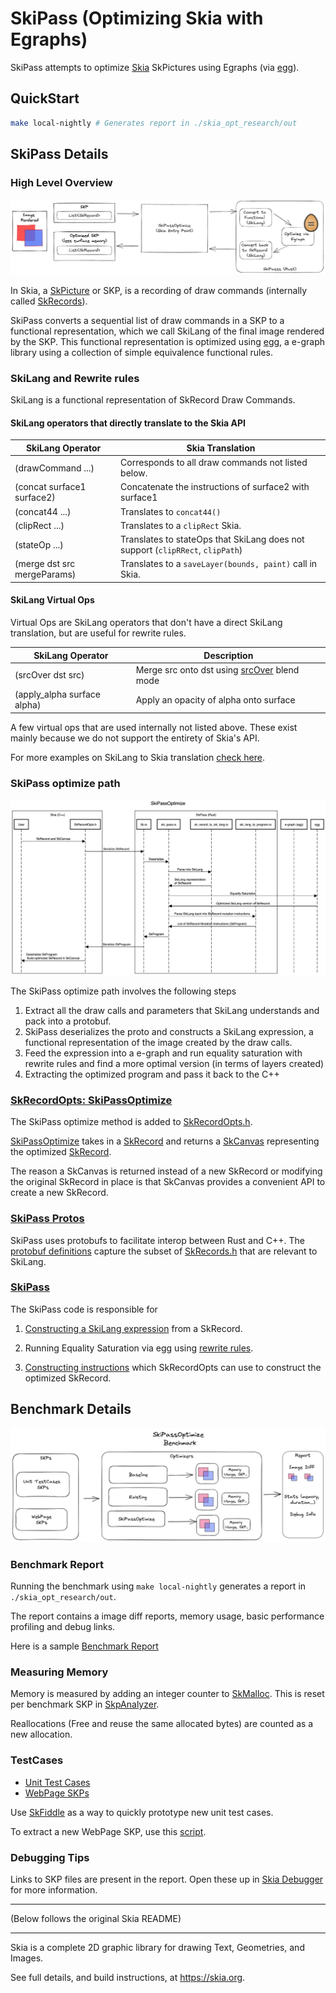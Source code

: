 # SkiPass (Optimizing Skia with Egraphs)

SkiPass attempts to optimize [Skia](https://skia.org) SkPictures using Egraphs (via [egg](https://egraphs-good.github.io/)).

## QuickStart

```bash
make local-nightly # Generates report in ./skia_opt_research/out
```


## SkiPass Details 

### High Level Overview

![image](./skia_opt_research/docs/overview.png)

In Skia, a [SkPicture](https://api.skia.org/classSkPicture.html) or SKP, is a recording of draw commands (internally called [SkRecords](https://source.chromium.org/chromium/chromium/src/+/main:third_party/skia/src/core/SkRecords.h?q=SkRecords&ss=chromium)).

SkiPass converts a sequential list of draw commands in a SKP to a functional representation, which we call SkiLang of the final image rendered by the SKP. This functional representation is optimized using [egg](https://github.com/egraphs-good/egg), a e-graph library using a collection of simple equivalence functional rules. 


### SkiLang and Rewrite rules

SkiLang is a functional representation of SkRecord Draw Commands. 

#### SkiLang operators that directly translate to the Skia API

|SkiLang Operator| Skia Translation |
|----------------|-------------|
|(drawCommand ...)  | Corresponds to all draw commands not listed below. |
|(concat surface1 surface2) | Concatenate the instructions of surface2 with surface1 |
|(concat44 ...)   |  Translates to `concat44()` |
|(clipRect ...) | Translates to a `clipRect` Skia. | 
|(stateOp ...) |  Translates to stateOps that SkiLang does not support (`clipRRect`, `clipPath`) |
|(merge dst src mergeParams) | Translates to a `saveLayer(bounds, paint)` call in Skia. 

#### SkiLang Virtual Ops

Virtual Ops are SkiLang operators that don't have a direct SkiLang translation, but are useful for rewrite rules.


|SkiLang Operator | Description |
|-----------------|-------------|
|(srcOver dst src)| Merge src onto dst using [srcOver](https://api.skia.org/SkBlendMode_8h.html#ad96d76accb8ff5f3eafa29b91f7a25f0aaf4170d00ece11896f697ccda0745dff) blend mode   |
|(apply_alpha surface alpha)| Apply an opacity of alpha onto surface |

A few virtual ops that are used internally not listed above. These exist mainly because we do not support the entirety of Skia's API.

For more examples on SkiLang to Skia translation [check here](SkiLang.md).

### SkiPass optimize path

![image](./skia_opt_research/docs/SkiPassOptimize.png)

The SkiPass optimize path involves the following steps

1. Extract all the draw calls and parameters that SkiLang understands and pack into a protobuf.
2. SkiPass deserializes the proto and constructs a SkiLang expression, a functional representation of the image created by the draw calls.
3. Feed the expression into a e-graph and run equality saturation with rewrite rules and find a more optimal version (in terms of layers created) 
4. Extracting the optimized program and pass it back to the C++

### [SkRecordOpts: SkiPassOptimize](src/core/SkRecordOpts.h)
The SkiPass optimize method is added to [SkRecordOpts.h](src/core/SkRecordOpts.h). 

[SkiPassOptimize](src/core/SkRecordOpts.h) takes in a [SkRecord](src/core/SkRecord.h) and returns a [SkCanvas](include/core/SkCanvas.h) representing the optimized [SkRecord](src/core/SkRecord.h). 

The reason a SkCanvas is returned instead of a new SkRecord or modifying the original SkRecord in place is that SkCanvas provides a convenient API to create a new SkRecord.

### [SkiPass Protos](skia_opt_research/protos/ski_pass.proto)
SkiPass uses protobufs to facilitate interop between Rust and C++. The [protobuf definitions](skia_opt_research/protos/ski_pass.proto) capture the subset of [SkRecords.h](src/core/SkRecords.h) that are relevant to SkiLang.

### [SkiPass](skia_opt_research/SkiPass/)

The SkiPass code is responsible for

1. [Constructing a SkiLang expression](skia_opt_reserach/SkiPass/src/sk_record_to_ski_lang.rs) from a SkRecord. 
2. Running Equality Saturation via egg using [rewrite rules](skia_opt_research/SkiPass/ski_lang_rules.rs).

3. [Constructing instructions](skia_opt_research/SkiPass/src/ski_lang_to_program.rs) which SkRecordOpts can use to construct the optimized SkRecord.


## Benchmark Details

![image](skia_opt_research/docs/benchmark.png)

### Benchmark Report

Running the benchmark using `make local-nightly` generates a report in `./skia_opt_research/out`. 

The report contains a image diff reports, memory usage, basic performance profiling and debug links.

Here is a sample [Benchmark Report](http://nightly.cs.washington.edu/reports/skia/1683325742/)

### Measuring Memory
Memory is measured by adding an integer counter to [SkMalloc](include/private/SkMalloc.h#L146). This is reset per benchmark SKP in [SkpAnalyzer](./skia_opt_research/skp_analyzer.h).

Reallocations (Free and reuse the same allocated bytes) are counted as a new allocation. 

### TestCases

* [Unit Test Cases](./skia_opt_research/gen_skp.cpp)
* [WebPage SKPs](./skia_opt_research/webpage_skps/)

Use [SkFiddle](https://fiddle.skia.org) as a way to quickly prototype new unit test cases.

To extract a new WebPage SKP, use this [script](./gen_webpage_skps.py). 

### Debugging Tips

Links to SKP files are present in the report. Open these up in [Skia Debugger](https://debugger.skia.org) for more information.

-------------
(Below follows the original Skia README)

--------

Skia is a complete 2D graphic library for drawing Text, Geometries, and Images.

See full details, and build instructions, at https://skia.org.

